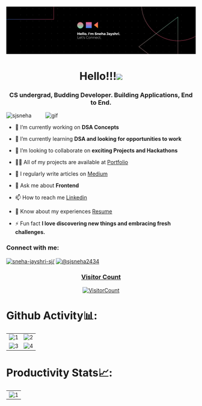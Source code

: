 ![logo](https://github.com/sjsneha/sjsneha/blob/main/Black%20Technology%20LinkedIn%20Banner%20(1).png)


<h1 align="center"> Hello!!!<img src="https://media.giphy.com/media/hVa6t0WpoDOk7Pxb7l/giphy.gif" width="50"> </h1>
<h3 align="center">CS undergrad, Budding Developer. Building Applications, End to End.</h3>
<img align="right" alt="gif" width="400" src="https://i.pinimg.com/originals/8b/35/fe/8b35fef55fba1a201c9c7a11d3ec3d64.gif">
<p align="left"> <img src="https://komarev.com/ghpvc/?username=sjsneha&label=Profile%20views&color=0e75b6&style=flat" alt="sjsneha" /> </p>

- 🔭 I’m currently working on **DSA Concepts**

- 🌱 I’m currently learning **DSA and looking for opportunities to work**

- 👯 I’m looking to collaborate on **exciting Projects and Hackathons**

- 👨‍💻 All of my projects are available at [Portfolio](https://main--exquisite-seahorse-85cd6b.netlify.app/)

- 📝 I regularly write articles on [Medium](https://medium.com/@sjsneha2434)

- 💬 Ask me about **Frontend**

- 📫 How to reach me [Linkedin](https://www.linkedin.com/in/sneha-jayshri-sj/)

- 📄 Know about my experiences [Resume](https://drive.google.com/file/d/1FfeONkVhXDQwoPy6Bo2S13-USfb49yl7/view?usp=drive_link)

- ⚡ Fun fact **I love discovering new things and embracing fresh challenges.**

<h3 align="left">Connect with me:</h3>
<p align="left">
<a href="https://linkedin.com/in/sneha-jayshri-sj/" target="blank"><img align="center" src="https://raw.githubusercontent.com/rahuldkjain/github-profile-readme-generator/master/src/images/icons/Social/linked-in-alt.svg" alt="sneha-jayshri-sj/" height="30" width="40" /></a>
<a href="https://medium.com/@sjsneha2434" target="blank"><img align="center" src="https://raw.githubusercontent.com/rahuldkjain/github-profile-readme-generator/master/src/images/icons/Social/medium.svg" alt="@sjsneha2434" height="30" width="40" />

<h3 align="center">Visitor Count</h3>
<a align="center" href="https://profile-counter.glitch.me/{sjsneha}/count.svg">
  
  ![VisitorCount](https://profile-counter.glitch.me/{sjsneha}/count.svg)  
  
</a>
</p>

# Github Activity📊:

<table>
  <tr>
    <td><img src="https://github-readme-stats.vercel.app/api?username=sjsneha&theme=radical&show_icons=true"  display=block width=100% height=auto  alt="1" ></td>
    <td><img src="https://github-readme-stats.vercel.app/api/top-langs/?username=sjsneha&theme=radical&layout=compact&hide=Jupyter%20Notebook"  display=block width=100% height=auto  alt="2" ></td>
   </tr> 
   <tr>
      <td><img src="https://github-readme-streak-stats.herokuapp.com/?user=sjsneha&theme=tokyonight"  display=block width=100% height=auto alt="3" ></td>
     <td><img src="https://github-readme-stats.vercel.app/api/wakatime?username=sjsneha&custom_title=Language%20Stats&layout=compact&theme=tokyonight" align="right" display=block width=100% height=auto  alt="4"  >
  </td>
  </tr>
</table>

# Productivity Stats📈:
<table>
  <tr>
    <td><img src="https://github-profile-summary-cards.vercel.app/api/cards/profile-details?username=sjsneha&theme=monokai"  display=block width=100% height=auto  alt="1" ></td>
   </tr>
</table>
